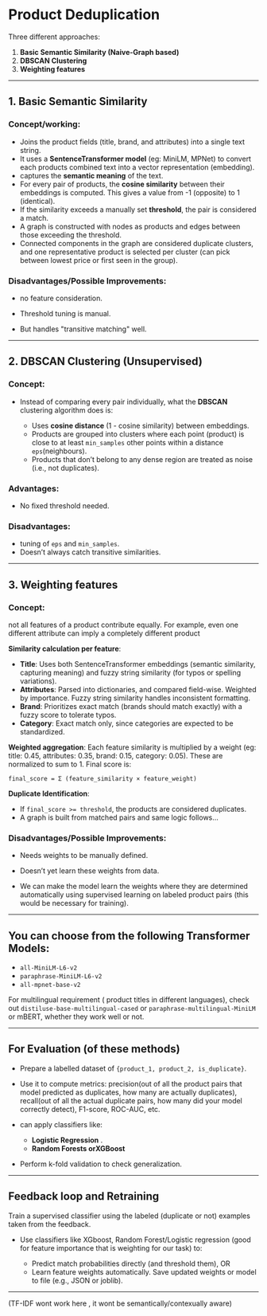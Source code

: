 # Product Deduplication 

Three different approaches:

1. **Basic Semantic Similarity (Naive-Graph based)**
2. **DBSCAN Clustering**
3. **Weighting features**


---

## 1. Basic Semantic Similarity 

### **Concept/working**:

* Joins the product fields (title, brand, and attributes) into a single text string.
* It uses a **SentenceTransformer model** (eg: MiniLM, MPNet) to convert each products combined text into a vector representation (embedding).
* captures the **semantic meaning** of the text.
* For every pair of products, the **cosine similarity** between their embeddings is computed. This gives a value from -1 (opposite) to 1 (identical).
* If the similarity exceeds a manually set **threshold**, the pair is considered a match.
* A graph is constructed with nodes as products and edges between those exceeding the threshold.
* Connected components in the graph are considered duplicate clusters, and one representative product is selected per cluster (can pick between lowest price or first seen in the group).

### **Disadvantages/Possible Improvements**:

* no feature consideration.
* Threshold tuning is manual.

* But handles "transitive matching" well.

---

## 2. DBSCAN Clustering (Unsupervised)

### **Concept**:

* Instead of comparing every pair individually, what the **DBSCAN** clustering algorithm does is:

  * Uses **cosine distance** (1 - cosine similarity) between embeddings.
  * Products are grouped into clusters where each point (product) is close to at least `min_samples` other points within a distance `eps`(neighbours).
  * Products that don’t belong to any dense region are treated as noise (i.e., not duplicates).

### **Advantages**:

* No fixed threshold needed.

### **Disadvantages**:

* tuning of `eps` and `min_samples`.
* Doesn’t always catch transitive similarities.

---

## 3. Weighting features

### **Concept**:

 not all features of a product contribute equally. For example, even one different attribute can imply a completely different product


**Similarity calculation per feature**:

   * **Title**: Uses both SentenceTransformer embeddings (semantic similarity, capturing meaning) and fuzzy string similarity (for typos or spelling variations).
   * **Attributes**: Parsed into dictionaries, and compared field-wise. Weighted by importance. Fuzzy string similarity handles inconsistent formatting.
   * **Brand**: Prioritizes exact match (brands should match exactly) with a fuzzy score to tolerate typos.
   * **Category**: Exact match only, since categories are expected to be standardized.

**Weighted aggregation**:
   Each feature similarity is multiplied by a weight (eg: title: 0.45, attributes: 0.35, brand: 0.15, category: 0.05). These are normalized to sum to 1. Final score is:

   ```
   final_score = Σ (feature_similarity × feature_weight)
   ```

**Duplicate Identification**:

   * If `final_score >= threshold`, the products are considered duplicates.
   * A graph is built from matched pairs and same logic follows...


### **Disadvantages/Possible Improvements**:
* Needs weights to be manually defined.
* Doesn’t yet learn these weights from data.


* We can make the model learn the weights where they are determined automatically using supervised learning on labeled product pairs (this would be necessary for training). 

---



## You can choose from the following Transformer Models:

* `all-MiniLM-L6-v2` 
* `paraphrase-MiniLM-L6-v2`
* `all-mpnet-base-v2` 

For multilingual requirement ( product titles in different languages), check out `distiluse-base-multilingual-cased` or `paraphrase-multilingual-MiniLM` or mBERT, whether they work well or not.

---

## For Evaluation (of these methods)


* Prepare a labelled dataset of `{product_1, product_2, is_duplicate}`.
* Use it to compute metrics: precision(out of all the product pairs that model predicted as duplicates, how many are actually duplicates), recall(out of all the actual duplicate pairs, how many did your model correctly detect), F1-score, ROC-AUC, etc.
* can apply classifiers like:

  * **Logistic Regression** .
  * **Random Forests orXGBoost** 
* Perform k-fold validation to check generalization.


---

## Feedback loop and Retraining 

 Train a supervised classifier using the labeled (duplicate or not) examples taken from the feedback.

* Use classifiers like XGboost, Random Forest/Logistic regression (good for feature importance that is weighting for our task) to:

   * Predict match probabilities directly (and threshold them), OR
   * Learn feature weights automatically.
Save updated weights or model to file (e.g., JSON or joblib).


---

(TF-IDF wont work here , it wont be semantically/contexually aware)


